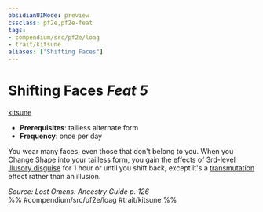 ```yaml
---
obsidianUIMode: preview
cssclass: pf2e,pf2e-feat
tags:
- compendium/src/pf2e/loag
- trait/kitsune
aliases: ["Shifting Faces"]
---
```

# Shifting Faces  *Feat 5*  
[kitsune](rules/traits/kitsune-loag.md)  

- **Prerequisites**: tailless alternate form
- **Frequency**: once per day

You wear many faces, even those that don't belong to you. When you Change Shape into your tailless form, you gain the effects of 3rd-level [illusory disguise](compendium/spells/illusory-disguise.md) for 1 hour or until you shift back, except it's a [transmutation](rules/traits/transmutation.md) effect rather than an illusion.

*Source: Lost Omens: Ancestry Guide p. 126*  
%% #compendium/src/pf2e/loag #trait/kitsune %%